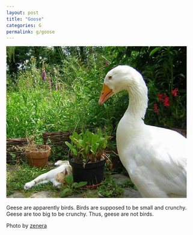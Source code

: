 ```yaml
---
layout: post
title: "Goose"
categories: G
permalink: g/goose
---
```


<img src="/images/g/goose.jpg">

Geese are apparently birds. Birds are supposed to be small and crunchy. Geese are too big to be crunchy. Thus, geese are not birds.

Photo by <a href="http://www.flickr.com/photos/zenera/19690125/">zenera</a>